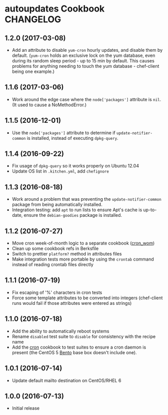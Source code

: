 # autoupdates Cookbook CHANGELOG

## 1.2.0 (2017-03-08)

- Add an attribute to disable `yum-cron` hourly updates, and disable them
  by default. (`yum-cron` holds an exclusive lock on the yum database,
  even during its random sleep period - up to 15 min by default. This causes
  problems for anything needing to touch the yum database - chef-client being
  one example.)

## 1.1.6 (2017-03-06)

- Work around the edge case where the `node['packages']` attribute is `nil`.
  (It used to cause a NoMethodError.)

## 1.1.5 (2016-12-01)

- Use the `node['packages']` attribute to determine if `update-notifier-common`
  is installed, instead of executing `dpkg-query`.

## 1.1.4 (2016-09-22)

- Fix usage of `dpkg-query` so it works properly on Ubuntu 12.04
- Update OS list in `.kitchen.yml`, add `chefignore`

## 1.1.3 (2016-08-18)

- Work around a problem that was preventing the `update-notifier-common` package
  from being automatically installed.
- Integration testing: add `apt` to run lists to ensure Apt's cache is
  up-to-date, ensure the `debian-goodies` package is installed.

## 1.1.2 (2016-07-27)

- Move cron week-of-month logic to a separate cookbook ([cron_wom](https://github.com/cla-rce/cron_wom))
- Clean up some cookbook refs in Berksfile
- Switch to prettier `platform?` method in attributes files
- Make integration tests more portable by using the `crontab` command instead of
  reading crontab files directly

## 1.1.1 (2016-07-19)

- Fix escaping of '%' characters in cron tests
- Force some template attributes to be converted into integers (chef-client runs
  would fail if those attributes were entered as strings)

## 1.1.0 (2016-07-18)

- Add the ability to automatically reboot systems
- Rename `disabled` test suite to `disable` for consistency with the recipe name
- Add the [cron](https://supermarket.chef.io/cookbooks/cron) cookbook to test
  suites to ensure a cron daemon is present (the CentOS 5
  [Bento](https://github.com/chef/bento) base box doesn't include one).

## 1.0.1 (2016-07-14)

- Update default mailto destination on CentOS/RHEL 6

## 1.0.0 (2016-07-13)

- Initial release
